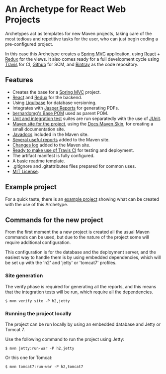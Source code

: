 # An Archetype for React Web Projects

Archetypes act as templates for new Maven projects, taking care of the most tedious and repetitive tasks for the user, who can just begin coding a pre-configured project.

In this case this Archetype creates a [Spring MVC][spring-mvc] application, using [React][react] + [Redux][redux] for the views. It also comes ready for a full development cycle using [Travis](https://travis-ci.org) for CI, [Github](https://github.com/) for SCM, and [Bintray](https://bintray.com/) as the code repository.

## Features

- Creates the base for a [Spring MVC][spring-mvc] project.
- [React][react] and [Redux][redux] for the backend.
- Using [Liquibase][liquibase] for database versioning.
- Integrates with [Jasper Reports][jasper] for generating PDFs.
- [bernardomg's Base POM][base-pom] used as parent POM.
- [Unit and integration test][tests] suites are run separatedly with the use of [JUnit][junit].
- [Maven site for the project][site], using the [Docs Maven Skin][docs-skin], for creating a small documentation site.
- [Javadocs][site-javadoc] included in the Maven site.
- [Several useful reports][site-reports] added to the Maven site.
- [Changes log][changes] added to the Maven site.
- [Ready to make use of Travis CI][travis] for testing and deployment.
- The artifact manifest is fully configured.
- A basic readme template.
- .gitignore and .gitattributes files prepared for common uses.
- [MIT License][license].

## Example project

For a quick taste, there is an [example project][example-project] showing what can be created with the use of this Archetype.

## Commands for the new project

From the first moment the a new project is created all the usual Maven commands can be used, but due to the nature of the project some will require additional configuration.

This configuration is for the database and the deployment server, and the easiest way to handle them is by using embedded dependencies, which will be set up with the 'h2' and 'jetty' or 'tomcat7' profiles.

### Site generation

The verify phase is required for generating all the reports, and this means that the integration tests will be run, which require all the dependencies.

```
$ mvn verify site -P h2,jetty
```

### Running the project locally

The project can be run locally by using an embedded database and Jetty or Tomcat 7.

Use the following command to run the project using Jetty:

```
$ mvn jetty:run-war -P h2,jetty
```

Or this one for Tomcat:

```
$ mvn tomcat7:run-war -P h2,tomcat7
```


[base-pom]: https://github.com/Bernardo-MG/base-pom
[docs-skin]: https://github.com/Bernardo-MG/docs-maven-skin
[example-project]: https://github.com/Bernardo-MG/spring-mvc-react-archetype-example

[jasper]: http://community.jaspersoft.com/
[liquibase]: http://www.liquibase.org/
[spring-mvc]: https://spring.io/
[junit]: http://junit.org

[react]: https://reactjs.org/
[redux]: https://redux.js.org/

[license]: ./license.html

[changes]: ./changes.html
[site]: ./site.html
[site-javadoc]: ./site.html#javadocs
[site-reports]: ./site.html#reports
[tests]: ./tests.html
[travis]: ./travis.html
